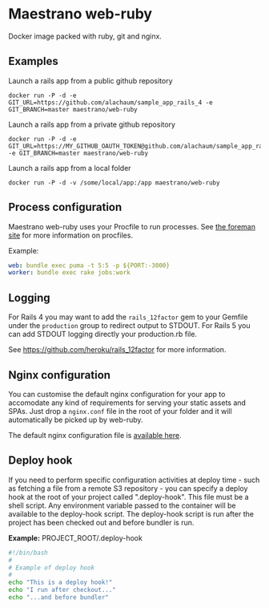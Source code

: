 # Maestrano web-ruby
Docker image packed with ruby, git and nginx.

## Examples
Launch a rails app from a public github repository
```
docker run -P -d -e GIT_URL=https://github.com/alachaum/sample_app_rails_4 -e GIT_BRANCH=master maestrano/web-ruby
```

Launch a rails app from a private github repository
```
docker run -P -d -e GIT_URL=https://MY_GITHUB_OAUTH_TOKEN@github.com/alachaum/sample_app_rails_4 -e GIT_BRANCH=master maestrano/web-ruby
```

Launch a rails app from a local folder
```
docker run -P -d -v /some/local/app:/app maestrano/web-ruby
```

## Process configuration
Maestrano web-ruby uses your Procfile to run processes. See [the foreman site](http://blog.daviddollar.org/2011/05/06/introducing-foreman.html) for more information on procfiles.

Example:
```yaml
web: bundle exec puma -t 5:5 -p ${PORT:-3000}
worker: bundle exec rake jobs:work
```

## Logging
For Rails 4 you may want to add the `rails_12factor` gem to your Gemfile under the `production` group to redirect output to STDOUT. For Rails 5 you can add STDOUT logging directly your production.rb file.

See https://github.com/heroku/rails_12factor for more information.

## Nginx configuration
You can customise the default nginx configuration for your app to accomodate any kind of requirements for serving your static assets and SPAs.
Just drop a `nginx.conf` file in the root of your folder and it will automatically be picked up by web-ruby.

The default nginx configuration file is [available here](2.3/app.conf).

## Deploy hook
If you need to perform specific configuration activities at deploy time - such as fetching a file from a remote S3 repository - you can specify a deploy hook at the root of your project called ".deploy-hook". This file must be a shell script. Any environment variable passed to the container will be available to the deploy-hook script. The deploy-hook script is run after the project has been checked out and before bundler is run.

**Example:** PROJECT_ROOT/.deploy-hook
```sh
#!/bin/bash
#
# Example of deploy hook
#
echo "This is a deploy hook!"
echo "I run after checkout..."
echo "...and before bundler"
```
